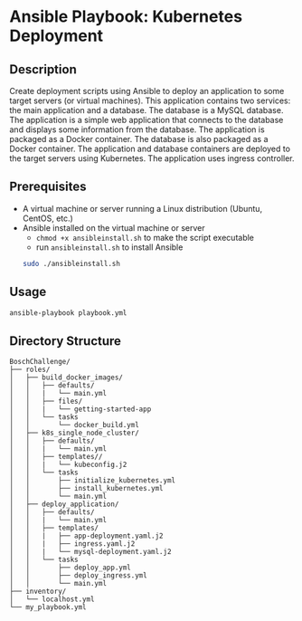 # Ansible Playbook: Kubernetes Deployment

## Description
Create deployment scripts using Ansible to deploy an application to some target servers (or virtual machines). This application contains two services: the main application and a database. The database is a MySQL database. The application is a simple web application that connects to the database and displays some information from the database. The application is packaged as a Docker container. The database is also packaged as a Docker container. The application and database containers are deployed to the target servers using Kubernetes. The application uses ingress controller.

## Prerequisites
* A virtual machine or server running a Linux distribution (Ubuntu, CentOS, etc.)
* Ansible installed on the virtual machine or server
    * ```chmod +x ansibleinstall.sh``` to make the script executable
    * run ```ansibleinstall.sh``` to install Ansible
    ```bash
    sudo ./ansibleinstall.sh
    ```


## Usage

```bash
ansible-playbook playbook.yml
```

## Directory Structure

```
BoschChallenge/
├── roles/
│   ├── build_docker_images/
│   │   ├── defaults/
│   │   |   └── main.yml
│   │   ├── files/
│   │   |   └── getting-started-app
│   │   └── tasks
│   │       └── docker_build.yml
│   ├── k8s_single_node_cluster/
│   │   ├── defaults/
│   │   |   └── main.yml
│   │   ├── templates//
│   │   |   └── kubeconfig.j2
│   │   └── tasks
│   │       ├── initialize_kubernetes.yml
│   │       ├── install_kubernetes.yml
│   │       └── main.yml
│   ├── deploy_application/
│   │   ├── defaults/
│   │   |   └── main.yml
│   │   ├── templates/
│   │   |   ├── app-deployment.yaml.j2
│   │   |   ├── ingress.yaml.j2
│   │   |   └── mysql-deployment.yaml.j2
│   │   └── tasks
│   │       ├── deploy_app.yml
│   │       ├── deploy_ingress.yml
│   │       └── main.yml
├── inventory/
│   └── localhost.yml
└── my_playbook.yml
